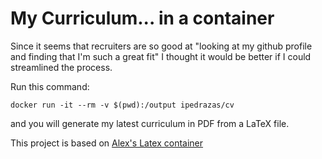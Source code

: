 # My Curriculum... in a container

Since it seems that recruiters are so good at "looking at my github profile and finding that I'm such a great fit" I thought it would be better if I could streamlined the process.

Run this command:

```
docker run -it --rm -v $(pwd):/output ipedrazas/cv
```

and you will generate my latest curriculum in PDF from a LaTeX file.

This project is based on [Alex's Latex container](https://github.com/agonzalezro/docker-pdflatex)
